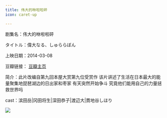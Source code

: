 ```yaml
---
title: 伟大的咻啦啦砰
icon: caret-up

---
```


剧集名：伟大的咻啦啦砰

タイトル：偉大なる、しゅららぼん

上映日期：2014-03-08

豆瓣链接： [豆瓣主页](https://movie.douban.com/subject/23059809/)

简介：此片改编自第九回本屋大赏第九位受赏作 该片讲述了生活在日本最大的能量聚集地琵琶湖边的日出家和枣家 有天突然开始争斗 究竟他们能用自己的力量拯救世界吗
​​​

cast：滨田岳|冈田将生|深田恭子|渡辺大|貫地谷しほり

![](https://listpic.tsgsanjiao.com/movie/2014/2014wdd.jpg)